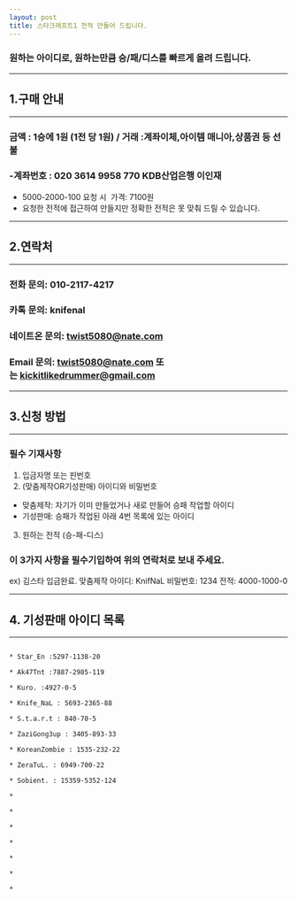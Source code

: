 ```yaml
---
layout: post
title: 스타크래프트1 전적 만들어 드립니다.
---
```



###  원하는 아이디로, 원하는만큼 승/패/디스를 빠르게 올려 드립니다.  

    
    
    
    
    


***
## 1.구매 안내
***


### 금액 : 1승에 1원 (1전 당 1원) / 거래 :계좌이체,아이템 매니아,상품권 등 선불 
###  -계좌번호 : 020 3614 9958 770 KDB산업은행 이인재
 * 5000-2000-100 요청 시  가격: 7100원  
 * 요청한 전적에 접근하여 만들지만 정확한 전적은 못 맞춰 드릴 수 있습니다.


***

## 2.연락처

***


### 전화 문의: 010-2117-4217

### 카톡 문의: knifenal

### 네이트온 문의: twist5080@nate.com

### Email 문의: [twist5080@nate.com](mailto:twist5080@nate.com) 또는 [kickitlikedrummer@gmail.com](mailto:kickitlikedrummer@gmail.com)
    
    



***
## 3.신청 방법 

***


### 필수 기재사항

1. 입금자명 또는 핀번호
2. (맞춤제작OR기성판매) 아이디와 비밀번호  
  * 맞춤제작: 자기가 이미 만들었거나 새로 만들어 승패 작업할 아이디    
  * 기성판매: 승패가 작업된 아래 4번 목록에 있는 아이디
3. 원하는 전적 (승-패-디스)

### 이 3가지 사항을 필수기입하여 위의 연락처로 보내 주세요.

ex) 김스타 입금완료. 맞춤제작 아이디: KnifNaL 비밀번호: 1234  전적: 4000-1000-0 


       
 



***
## 4. 기성판매 아이디 목록
***
```

* Star_En :5297-1138-20

* Ak47Tnt :7887-2985-119 

* Kuro. :4927-0-5

* Knife_NaL : 5693-2365-88

* S.t.a.r.t : 840-70-5  

* ZaziGong3up : 3405-893-33

* KoreanZombie : 1535-232-22

* ZeraTuL. : 6949-700-22

* Sobient. : 15359-5352-124

* 

* 

* 

* 

* 

* 

* 

```
